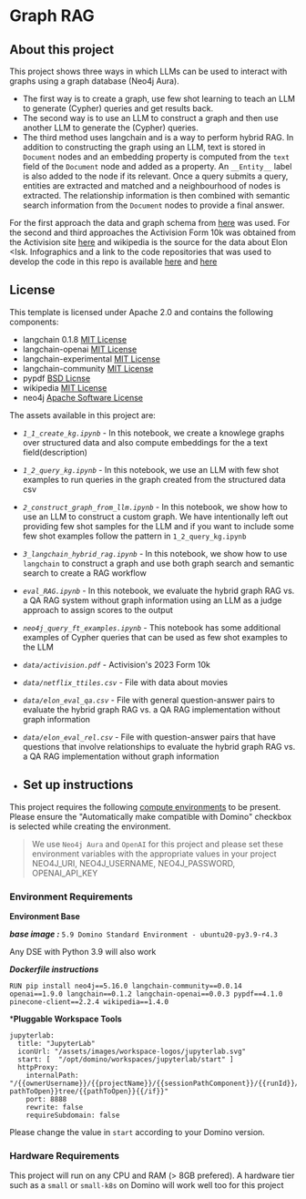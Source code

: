 # Graph RAG

## About this project

This project shows three ways in which LLMs can be used to interact with graphs using a graph database (Neo4j Aura).
* The first way is to create a graph, use few shot learning to teach an LLM to generate (Cypher) queries and get results back.
* The second way is to use an LLM to construct a graph and then use another LLM to generate the (Cypher) queries. 
* The third method uses langchain and is a way to perform hybrid RAG. In addition to constructing the graph using an LLM, text is stored in `Document` nodes and an embedding property is computed from the `text` field of the `Document` node and added as a property. An `__Entity__`  label is also added to the node if its relevant. Once a query submits a query, entities are extracted and matched and a neighbourhood of nodes is extracted. The relationship information is then combined with semantic search information from the `Document` nodes to provide a final answer.

For the first approach the data and graph schema from [here](https://www.kaggle.com/code/yclaudel/analyze-netflix-data-using-graphs-neo4j) was used. For the second and third approaches the Activision Form 10k was obtained from the Activision site [here](https://investor.activision.com/static-files/87ece870-210a-40fe-baf9-aa2f78f6c09a) and wikipedia is the source for the data about Elon <Isk. Infographics and a link to the code repositories that was used to develop the code in this repo is available [here](https://blog.langchain.dev/enhancing-rag-based-applications-accuracy-by-constructing-and-leveraging-knowledge-graphs/) and [here](https://github.com/tomasonjo/blogs/blob/master/llm/openaifunction_constructing_graph.ipynb)

## License
This template is licensed under Apache 2.0 and contains the following components: 
* langchain 0.1.8 [MIT License](https://github.com/langchain-ai/langchain/blob/34284c25d4de4352bede97724fc1ef0bf10460bb/LICENSE)
* langchain-openai [MIT License](https://github.com/langchain-ai/langchain/blob/34284c25d4de4352bede97724fc1ef0bf10460bb/LICENSE)
* langchain-experimental [MIT License](https://github.com/langchain-ai/langchain/blob/34284c25d4de4352bede97724fc1ef0bf10460bb/LICENSE)
* langchain-community [MIT License](https://github.com/langchain-ai/langchain/blob/master/LICENSE)
* pypdf [BSD Licnse](https://github.com/py-pdf/pypdf/blob/main/LICENSE)
* wikipedia [MIT License](https://github.com/goldsmith/Wikipedia/blob/master/LICENSE)
* neo4j [Apache Software License](https://github.com/neo4j/neo4j-python-driver/blob/5.0/LICENSE.APACHE2.txt)

The assets available in this project are:

* *`1_1_create_kg.ipynb`* - In this notebook, we create a knowlege graphs over structured data and also compute embeddings for the a text field(description) 

* *`1_2_query_kg.ipynb`* - In this notebook, we use an LLM with few shot examples to run queries in the graph created from the structured data csv

* *`2_construct_graph_from_llm.ipynb`* - In this notebook, we show how to use an LLM to construct a custom graph. We have intentionally left out providing few shot samples for the LLM and if you want to include some few shot examples follow the pattern in `1_2_query_kg.ipynb`

* *`3_langchain_hybrid_rag.ipynb`* - In this notebook, we show how to use `langchain` to construct a graph and use both graph search and semantic search to create a RAG workflow

* *`eval_RAG.ipynb`* - In this notebook, we evaluate the hybrid graph RAG vs. a QA RAG system without graph information using an LLM as a judge approach to assign scores to the output

* *`neo4j_query_ft_examples.ipynb`* - This notebook has some additional examples of Cypher queries that can be used as few shot examples to the LLM
  
* *`data/activision.pdf`* - Activision's 2023 Form 10k
  
* *`data/netflix_ttiles.csv`* - File with data about movies
  
* *`data/elon_eval_qa.csv`* - File with general question-answer pairs to evaluate the hybrid graph RAG vs. a QA RAG implementation without graph information
  
* *`data/elon_eval_rel.csv`* - File with question-answer pairs that have questions that involve relationships to evaluate the hybrid graph RAG vs. a QA RAG implementation without graph information

* ## Set up instructions

This project requires the following [compute environments](https://docs.dominodatalab.com/en/latest/user_guide/f51038/environments/) to be present. Please ensure the "Automatically make compatible with Domino" checkbox is selected while creating the environment.

> We use `Neo4j Aura` and `OpenAI` for this project and please set these environment variables with the appropriate values in your project NEO4J_URI, NEO4J_USERNAME, NEO4J_PASSWORD, OPENAI_API_KEY

### Environment Requirements

**Environment Base**

***base image :*** `5.9 Domino Standard Environment - ubuntu20-py3.9-r4.3`

Any DSE with Python 3.9 will also work

***Dockerfile instructions***
```
RUN pip install neo4j==5.16.0 langchain-community==0.0.14 openai==1.9.0 langchain==0.1.2 langchain-openai==0.0.3 pypdf==4.1.0 pinecone-client==2.2.4 wikipedia==1.4.0
```
***Pluggable Workspace Tools** 
```
jupyterlab:
  title: "JupyterLab"
  iconUrl: "/assets/images/workspace-logos/jupyterlab.svg"
  start: [  "/opt/domino/workspaces/jupyterlab/start" ]
  httpProxy:
    internalPath: "/{{ownerUsername}}/{{projectName}}/{{sessionPathComponent}}/{{runId}}/{{#if pathToOpen}}tree/{{pathToOpen}}{{/if}}"
    port: 8888
    rewrite: false
    requireSubdomain: false
```
Please change the value in `start` according to your Domino version.

### Hardware Requirements

This project will run on any CPU and RAM (> 8GB prefered). A hardware tier such as a `small` or `small-k8s` on Domino will work well too for this project
